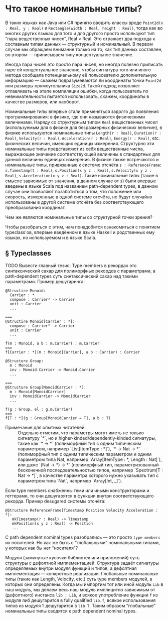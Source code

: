 Что такое номинальные типы?
===========================

В таких языках как Java или C# принято вводить классы вроде `Point2d(x : Real, y : Real)` и `Rectangle(width : Real, height : Real)`, тогда как во многих других языках для того и для другого просто используют тип “пара вещественных чисел”, Real × Real. Это отражает два подхода к составным типам данных — структурный и номинальный. В первом случае мы обращаем внимание только на то, как тип данных составлен, во втором — приписываем типу концептуальное значение.

Иногда пара чисел это просто пара чисел, но иногда полезно приписать паре ей концептуальное значение, чтобы сигнатура того или иного метода сообщала потенциальному её пользователю дополнительную информацию — скажем подразумеваются ли координаты точки `Point2d` или размеры прямоугольника `Size2d`. Такой подход позволяет отлавливать на этапе компиляции ошибки, когда пользователь по невнимательности пытается использовать, скажем, координаты в качестве размеров, или наоборот.

Номинальные типы впервые стали применяться задолго до появления программирования: в физике, где они называются физическими величинами. Наряду со структурным типом `Real` вещественных чисел (используемым для в физике для безразмерных физических величин), в физике используются номинальные типы `Length(r : Real)`, `Duration(r : Real)`, `Velocity(r : Real)`, `Acceleration(r : Real)`, `Energy(r : Real)`, etc. физических величин, имеющих единицы измерения. Структурно эти номинальные типы представляют из себя вещественные числа, выражающее значение соответствующей величины в стандартных для данной величины единицах измерения. В физике также встречаются и номинальные типы, привязанные к системе отсчёта `s : ReferenceFrame`: `s.Timestamp(t : Real)`, `s.Position(x y z : Real)`, `s.Velocity(x y z : Real)`, `s.Acceleration(x y z : Real)`. Такие номинальные типы (такие в смысле зависимые от значения, в данном случае от `s`) были впервые введены в языке Scala под названием path-dependent types, в данном случае они позволяют позаботиться о том, что положение или скорость, измеренные в одной системе отсчёта, не будут случайно использованы в другой системе отсчёта без соответствующего преобразования координат.

Чем же являются номинальные типы со структурной точки зрения?

Чтобы разобраться с этим, нам понадобится ознакомиться с понятием typeclass'ов, впервые введённом в языке Haskell и родственных ему языках, но используемом и в языке Scala.

§ Typeclasses
-------------


TODO Вывести главный тезис:
Type members в рекордах это синтаксический сахар для полиморфных рекордов с параметрами, а path-dependent types суть синтаксический сахар над такими параметрами. Пример дешугаринга:
```
@Structire Monoid:
  Carrier : *
  compose : Carrier² -> Carrier
  unit : Carrier
  ...
  
===
@Structire Monoid[Carrier : *]:
  compose : Carrier² -> Carrier
  unit : Carrier
  ...
```

```
f(m : Monoid, a b : m.Carrier) : m.Carrier
===
f[Carrier : *](m : Monoid[Carrier], a b : Carrier) : Carrier
```

```
@Structure Group:
  m : Monoid
  inv : Monoid.Carrier -> Monoid.Carrier
  ...
  
===
@Structure Group[MonoidCarrier : *]:
  m : Monoid[MonoidCarrier]
  inv : MonoidCarrier -> MonoidCarrier
  ...
```

```
f(g : Group, el : g.m.Carrier)
===
f[T : *](g : Group[MonoidCarrier = T], a b : T)
```

<dl>
<dt>Примечание для опытных читателей:</dt><dd>Отдельно отметим, что параметры могут иметь не только сигнатуру `*`, но и higher-kinded/dependently-kinded сигнатуры, такие как `* -> *` (полиморфный тип с одним типическим параметром, например `List[ItemType : *]`), `* -> Nat -> *` (полиморфный тип с одним типическим параметром и одним параметром типа Nat, например `Array[ItemType : *, Length : Nat]`), или даже `(Nat -> *) -> *` (полиморфный тип, параметризованный бесконечной последовательностью типов, например `Spectrum[T : Nat -> *]`, в качестве параметра которого нужно указывать тип с параметром типа `Nat`, например `Array[Int, _]`).</dd>
</dl>

Если type members снабженны теми или иными конструкторами и геттерами, то они дешугарятся в функции внутри соответствующего рекорда. Пример desugared системы отсчёта:
```
@Structure ReferenceFrame[Timestamp Position Velocity Acceleration : *]:
   mkTimestamp(r : Real) -> Timestamp
   mkPosition(x y z : Real) -> Position
   ...
```
С path dependent nominal types разобрались — это просто `type members` их носителей. Но как же быть с “глобальными” номинальными типами, у которых как бы нет “носителя”?

Модули (замкнутые кусочки библиотек или приложений) суть структуры с дефолтной имплементацией. Структура задаёт сигнатуры определяемых внутри модуля функций и типов, а дефолтная имплементация — конкретные реализации. Глобальные номинальные типы (такие как Length, Velocity, etc.) суть type members модулей, в которых они определены. Когда мы импортим тот или иной модуль `Lib` в наш модуль, мы делаем весь наш модуль имплицитно зависимым от (дефолтного) инстанса `lib : Lib`, и всякое употребление функции `f` из модуля либ дешугарится в fully qualified `lib.f`, всякое использования типов из модуля `T` дешугарится в `lib.T`. Таким образом “глобальные” номинальные типы сводятся к path dependent nominal types.
